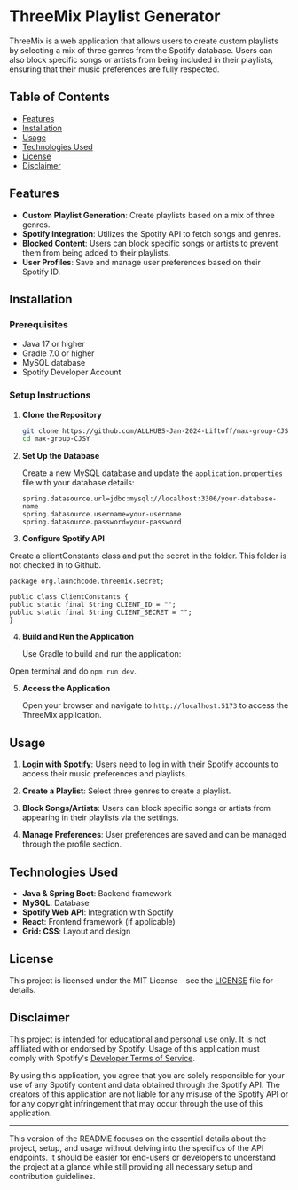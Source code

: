 # ThreeMix Playlist Generator

ThreeMix is a web application that allows users to create custom playlists by selecting a mix of three genres from the Spotify database. Users can also block specific songs or artists from being included in their playlists, ensuring that their music preferences are fully respected.

## Table of Contents
- [Features](#features)
- [Installation](#installation)
- [Usage](#usage)
- [Technologies Used](#technologies-used)
- [License](#license)
- [Disclaimer](#disclaimer)

## Features

- **Custom Playlist Generation**: Create playlists based on a mix of three genres.
- **Spotify Integration**: Utilizes the Spotify API to fetch songs and genres.
- **Blocked Content**: Users can block specific songs or artists to prevent them from being added to their playlists.
- **User Profiles**: Save and manage user preferences based on their Spotify ID.

## Installation

### Prerequisites

- Java 17 or higher
- Gradle 7.0 or higher
- MySQL database
- Spotify Developer Account

### Setup Instructions

1. **Clone the Repository**

   ```bash
   git clone https://github.com/ALLHUBS-Jan-2024-Liftoff/max-group-CJSY.git
   cd max-group-CJSY
   ```

2. **Set Up the Database**

   Create a new MySQL database and update the `application.properties` file with your database details:

   ```properties
   spring.datasource.url=jdbc:mysql://localhost:3306/your-database-name
   spring.datasource.username=your-username
   spring.datasource.password=your-password
   ```

3. **Configure Spotify API**

 Create a clientConstants class and put the secret in the folder. This folder is not checked in to Github.

   ```properties
package org.launchcode.threemix.secret;

public class ClientConstants {
public static final String CLIENT_ID = "";
public static final String CLIENT_SECRET = "";
}
   ```

4. **Build and Run the Application**

   Use Gradle to build and run the application:

 Open terminal and do `npm run dev`.

5. **Access the Application**

   Open your browser and navigate to `http://localhost:5173` to access the ThreeMix application.

## Usage

1. **Login with Spotify**: Users need to log in with their Spotify accounts to access their music preferences and playlists.

2. **Create a Playlist**: Select three genres to create a playlist.

3. **Block Songs/Artists**: Users can block specific songs or artists from appearing in their playlists via the settings.

4. **Manage Preferences**: User preferences are saved and can be managed through the profile section.

## Technologies Used

- **Java & Spring Boot**: Backend framework
- **MySQL**: Database
- **Spotify Web API**: Integration with Spotify
- **React**: Frontend framework (if applicable)
- **Grid: CSS**: Layout and design

## License

This project is licensed under the MIT License - see the [LICENSE](LICENSE) file for details.

## Disclaimer

This project is intended for educational and personal use only. It is not affiliated with or endorsed by Spotify. Usage of this application must comply with Spotify's [Developer Terms of Service](https://developer.spotify.com/terms/).

By using this application, you agree that you are solely responsible for your use of any Spotify content and data obtained through the Spotify API. The creators of this application are not liable for any misuse of the Spotify API or for any copyright infringement that may occur through the use of this application.

---

This version of the README focuses on the essential details about the project, setup, and usage without delving into the specifics of the API endpoints. It should be easier for end-users or developers to understand the project at a glance while still providing all necessary setup and contribution guidelines.
